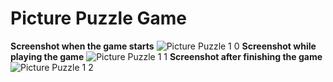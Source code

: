 # Picture Puzzle Game
**Screenshot when the game starts**
![Picture Puzzle 1 0](https://github.com/Sslegendars/Unity-Simple-Game-Project/assets/135840601/3e90855b-9272-4461-8ee7-f186295aed57)
**Screenshot while playing the game**
![Picture Puzzle 1 1](https://github.com/Sslegendars/Unity-Simple-Game-Project/assets/135840601/8963b0eb-1bfb-40b7-99fd-91cd5ba5b0db)
**Screenshot after finishing the game**
![Picture Puzzle 1 2](https://github.com/Sslegendars/Unity-Simple-Game-Project/assets/135840601/50f236f0-68be-479a-904f-9d369716cd89)







